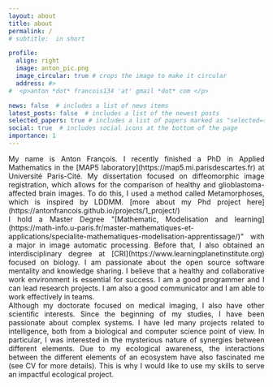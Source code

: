 ```yaml
---
layout: about
title: about
permalink: /
# subtitle:  in short

profile:
  align: right
  image: anton_pic.png
  image_circular: true # crops the image to make it circular
  address: #>
#  <p>anton *dot* francois134 'at' gmail *dot* com </p>

news: false  # includes a list of news items
latest_posts: false  # includes a list of the newest posts
selected_papers: true # includes a list of papers marked as "selected={true}"
social: true  # includes social icons at the bottom of the page
importance: 1
---
```


<div style="text-align: justify">   
My name is Anton François. I recently finished a PhD in Applied Mathematics in the [MAP5 laboratory](https://map5.mi.parisdescartes.fr) at Université Paris-Cité. My dissertation focused on diffeomorphic image registration, which allows for the comparison of healthy and glioblastoma-affected brain images. To do this, I used a method called Metamorphoses, which is inspired by LDDMM. [more about my Phd project here](https://antonfrancois.github.io/projects/1_project/)
</div>


<div style="text-align: justify">   
I hold a Master Degree "[Mathematic, Modelisation and learning](https://math-info.u-paris.fr/master-mathematiques-et-applications/specialite-mathematiques-modelisation-apprentissage/)" with a major in image automatic processing. Before that, I also obtained an interdisciplinary degree at [CRI](https://www.learningplanetinstitute.org) focused on biology. I am passionate about the open source software mentality and knowledge sharing. I believe that a healthy and collaborative work environment is essential for success. I am a good programmer and I can lead research projects. I am also a good communicator and I am able to work effectively in teams.
</div>
<!-- Bien que mon doctorat ait porté sur l'imagerie médicale, j'ai également d'autres centres d'intérêt scientifiques. Depuis le début de mes études, je me suis passionné pour les systèmes complexes. J'ai mené de nombreux projets en rapport avec l'intelligence, à la fois d'un point de vue biologique et informatique. En particulier, j'ai été intéressé par le caractère mystérieux des synergies entre différents éléments. De par ma conscience écologique, les interactions entre les différents éléments d'un écosystème m'ont également fascinés (voir CV pour plus de détails). C'est pourquoi j'aimerais mettre mes compétences au service d'un projet écologique impactant. -->


<div style="text-align: justify">   
Although my doctorate focused on medical imaging, I also have other scientific interests. Since the beginning of my studies, I have been passionate about complex systems. I have led many projects related to intelligence, both from a biological and computer science point of view. In particular, I was interested in the mysterious nature of synergies between different elements. Due to my ecological awareness, the interactions between the different elements of an ecosystem have also fascinated me (see CV for more details). This is why I would like to use my skills to serve an impactful ecological project.
</div>
